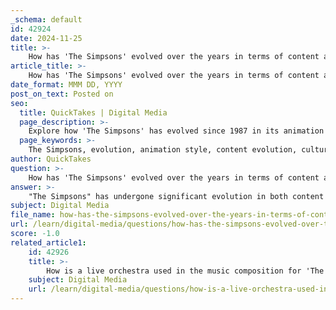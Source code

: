 ```yaml
---
_schema: default
id: 42924
date: 2024-11-25
title: >-
    How has 'The Simpsons' evolved over the years in terms of content and style?
article_title: >-
    How has 'The Simpsons' evolved over the years in terms of content and style?
date_format: MMM DD, YYYY
post_on_text: Posted on
seo:
  title: QuickTakes | Digital Media
  page_description: >-
    Explore how 'The Simpsons' has evolved since 1987 in its animation style and content, reflecting cultural changes and maintaining its relevance in television history.
  page_keywords: >-
    The Simpsons, evolution, animation style, content evolution, cultural impact, satire, humor, television history, animated series, social commentary, pop culture, family dynamics, suburban life, technology, globalization, social justice
author: QuickTakes
question: >-
    How has 'The Simpsons' evolved over the years in terms of content and style?
answer: >-
    "The Simpsons" has undergone significant evolution in both content and style since its inception in 1987. Initially introduced as animated shorts on "The Tracey Ullman Show," the series quickly transitioned into a half-hour primetime show in 1989, marking the beginning of its journey as a cultural phenomenon.\n\n### Animation Style\nThe animation style of "The Simpsons" has evolved subtly over the years. While the character designs have remained relatively consistent, there have been minor updates that reflect advancements in animation technology. For instance, the show originally relied on hand-painted cel animation, but by the late 1990s, the production began experimenting with digital painting techniques. This shift allowed for more vibrant colors and smoother animations, particularly noticeable in special episodes like the Halloween specials.\n\nFans often debate the changes in visual style, which serve as a proxy for discussions about the show's overall aging and relevance. The characters' distinctive yellow skin and exaggerated features have become iconic, setting "The Simpsons" apart from other animated series. Despite these changes, the core aesthetic has remained recognizable, contributing to the show's enduring appeal.\n\n### Content Evolution\nContent-wise, "The Simpsons" has adapted to reflect the changing cultural landscape. The series has tackled a wide range of social, political, and cultural issues, often using satire to comment on contemporary events. As the world has changed dramatically since the late 1980s, so too has the show's narrative focus. Early episodes often centered around family dynamics and suburban life, while later seasons have incorporated more diverse storylines, including commentary on technology, globalization, and social justice.\n\nThe humor of "The Simpsons" has also evolved, with a shift towards more referential and meta-humor. The show has embraced a variety of pop culture references, appealing to both mainstream audiences and niche groups. This blend of humor has allowed "The Simpsons" to remain relevant across generations, even as some long-time fans argue that its best days may be behind it.\n\n### Cultural Impact\nOver the years, "The Simpsons" has not only entertained but also influenced popular culture and television animation. It has played a pivotal role in the renaissance of animated programming, paving the way for other adult-oriented animated series. The show's ability to blend humor with social commentary has made it a significant cultural touchstone, shaping perceptions of American life and family dynamics.\n\nIn summary, "The Simpsons" has evolved significantly in terms of both animation style and content, reflecting broader societal changes while maintaining its unique identity. As it continues to air new episodes, the series remains a vital part of television history and cultural discourse.
subject: Digital Media
file_name: how-has-the-simpsons-evolved-over-the-years-in-terms-of-content-and-style.md
url: /learn/digital-media/questions/how-has-the-simpsons-evolved-over-the-years-in-terms-of-content-and-style
score: -1.0
related_article1:
    id: 42926
    title: >-
        How is a live orchestra used in the music composition for 'The Simpsons'?
    subject: Digital Media
    url: /learn/digital-media/questions/how-is-a-live-orchestra-used-in-the-music-composition-for-the-simpsons
---
```


&nbsp;